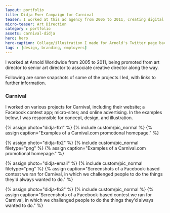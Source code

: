 ```yaml
---
layout: portfolio
title: Didja Ever Campaign for Carnival
teaser: I worked at this ad agency from 2005 to 2011, creating digital campaigns for brands like OceanSpray, Carnival, and RadioShack.
micro-teaser: Art Direction
category : portfolio
assets: carnival-didja
hero: hero
hero-caption: Collage/illustration I made for Arnold's Twitter page back in 2011.
tags : [design, branding, employers]
---
```


<p class="intro">I worked at Arnold Worldwide from 2005 to 2011, being promoted from art director to senior art director to associate creative director along the way.</p>

Following are some snapshots of some of the projects I led, with links to further information.

### Carnival
I worked on various projects for Carnival, including their website; a Facebook contest app; micro-sites; and online advertising. In the examples below, I was responsible for concept, design, and illustration.

{% assign photo="didja-fb1" %}
{% include custom/pic_normal %}
{% assign caption="Examples of a Carnival.com promotional homepage." %}

{% assign photo="didja-fb2" %}
{% include custom/pic_normal filetype="png" %}
{% assign caption="Examples of a Carnival.com promotional homepage." %}

{% assign photo="didja-email" %}
{% include custom/pic_normal filetype="png" %}
{% assign caption="Screenshots of a Facebook-based contest we ran for Carnival, in which we challenged people to do the things they'd always wanted to do." %}

{% assign photo="didja-fb3" %}
{% include custom/pic_normal %}
{% assign caption="Screenshots of a Facebook-based contest we ran for Carnival, in which we challenged people to do the things they'd always wanted to do." %}



